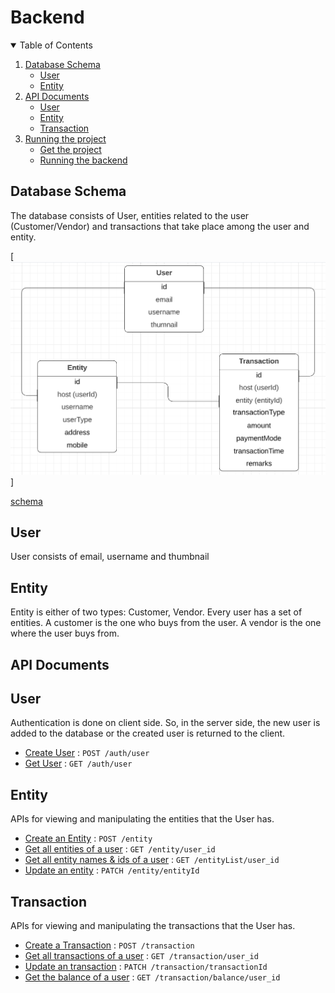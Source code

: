 # Backend

<!-- TABLE OF CONTENTS -->
<details open="open">
  <summary>Table of Contents</summary>
  <ol>
    <li>
      <a href="#database-schema">Database Schema</a>
      <ul>
        <li><a href="#user">User</a></li>
        <li><a href="#entity">Entity</a></li>
      </ul>
    </li>
    <li>
      <a href="#api-documents">API Documents</a>
      <ul>
        <li><a href="#user">User</a></li>
        <li><a href="#entity">Entity</a></li>
        <li><a href="#transaction">Transaction</a></li>
      </ul>
    </li>
    <li>
      <a href="#running">Running the project</a>
      <ul>
        <li><a href="#get-the-project">Get the project</a></li>
      </ul>
      <ul>
        <li><a href="#running-the-backend">Running the backend</a></li>
      </ul>
    </li>
  </ol>
</details>

<!-- Database Schema -->
## Database Schema

The database consists of User, entities related to the user (Customer/Vendor) and transactions that take place among the user and entity.

[![schema]]

[schema]

## User

User consists of email, username and thumbnail

## Entity

Entity is either of two types: Customer, Vendor. Every user has a set of entities.
A customer is the one who buys from the user.
A vendor is the one where the user buys from.


## API Documents

## User

Authentication is done on client side. So, in the server side, the new user is added to the database or the created user is returned to the client.

* [Create User](routes/user.md) : `POST /auth/user`
* [Get User](routes/user.md) : `GET /auth/user`

## Entity

APIs for viewing and manipulating the entities that the User has.

* [Create an Entity](routes/entity.md) : `POST /entity`
* [Get all entities of a user](routes/entity.md) : `GET /entity/user_id`
* [Get all entity names & ids of a user](routes/entity.md) : `GET /entityList/user_id`
* [Update an entity](routes/entity.md) : `PATCH /entity/entityId`

## Transaction

APIs for viewing and manipulating the transactions that the User has.


* [Create a Transaction](routes/transaction.md) : `POST /transaction`
* [Get all transactions of a user](routes/transaction.md) : `GET /transaction/user_id`
* [Update an transaction](routes/transaction.md) : `PATCH /transaction/transactionId`
* [Get the balance of a user](routes/transaction.md) : `GET /transaction/balance/user_id`


[schema]: models/schema.PNG